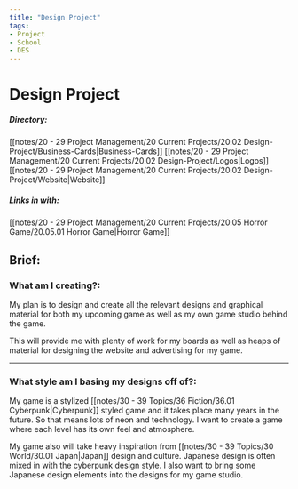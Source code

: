 ```yaml
---
title: "Design Project"
tags:
- Project
- School
- DES
---
```


# Design Project

##### Directory:
[[notes/20 - 29 Project Management/20 Current Projects/20.02 Design-Project/Business-Cards|Business-Cards]]
[[notes/20 - 29 Project Management/20 Current Projects/20.02 Design-Project/Logos|Logos]]
[[notes/20 - 29 Project Management/20 Current Projects/20.02 Design-Project/Website|Website]]

##### Links in with:
[[notes/20 - 29 Project Management/20 Current Projects/20.05 Horror Game/20.05.01 Horror Game|Horror Game]]

## Brief:

### What am I creating?:
My plan is to design and create all the relevant designs and graphical material for both my upcoming game as well as my own game studio behind the game.

This will provide me with plenty of work for my boards as well as heaps of material for designing the website and advertising for my game.

---

### What style am I basing my designs off of?:
My game is a stylized [[notes/30 - 39 Topics/36 Fiction/36.01 Cyberpunk|Cyberpunk]] styled game and it takes place many years in the future. So that means lots of neon and technology. I want to create a game where each level has its own feel and atmosphere.

My game also will take heavy inspiration from [[notes/30 - 39 Topics/30 World/30.01 Japan|Japan]] design and culture. Japanese design is often mixed in with the cyberpunk design style. I also want to bring some Japanese design elements into the designs for my game studio.